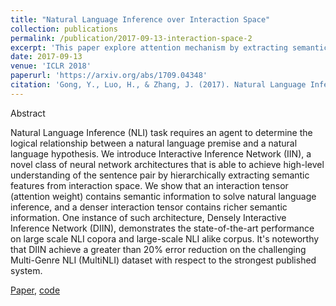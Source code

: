 ```yaml
---
title: "Natural Language Inference over Interaction Space"
collection: publications
permalink: /publication/2017-09-13-interaction-space-2
excerpt: 'This paper explore attention mechanism by extracting semantic feature from it.'
date: 2017-09-13
venue: 'ICLR 2018'
paperurl: 'https://arxiv.org/abs/1709.04348'
citation: 'Gong, Y., Luo, H., & Zhang, J. (2017). Natural Language Inference over Interaction Space. ICLR2018.'
---
```


Abstract

Natural Language Inference (NLI) task requires an agent to determine the logical relationship between a natural language premise and a natural language hypothesis. We introduce Interactive Inference Network (IIN), a novel class of neural network architectures that is able to achieve high-level understanding of the sentence pair by hierarchically extracting semantic features from interaction space. We show that an interaction tensor (attention weight) contains semantic information to solve natural language inference, and a denser interaction tensor contains richer semantic information. One instance of such architecture, Densely Interactive Inference Network (DIIN), demonstrates the state-of-the-art performance on large scale NLI copora and large-scale NLI alike corpus. It's noteworthy that DIIN achieve a greater than 20% error reduction on the challenging Multi-Genre NLI (MultiNLI) dataset with respect to the strongest published system.

[Paper](https://arxiv.org/abs/1709.04348), [code](https://github.com/YichenGong/Densely-Interactive-Inference-Network)
